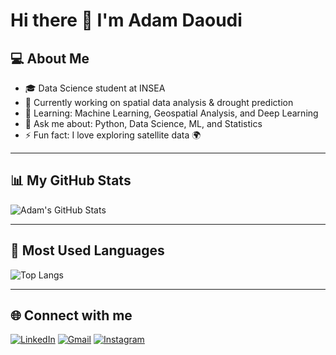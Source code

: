 # Hi there 👋 I'm Adam Daoudi

## 💻 About Me
- 🎓 Data Science student at INSEA
- 🔭 Currently working on spatial data analysis & drought prediction
- 🌱 Learning: Machine Learning, Geospatial Analysis, and Deep Learning
- 💬 Ask me about: Python, Data Science, ML, and Statistics
- ⚡ Fun fact: I love exploring satellite data 🌍

---

## 📊 My GitHub Stats
![Adam's GitHub Stats](https://github-readme-stats.vercel.app/api?username=adamdaoudi&show_icons=true&theme=tokyonight)

---

## 🧠 Most Used Languages
![Top Langs](https://github-readme-stats.vercel.app/api/top-langs/?username=adamdaoudi&layout=compact&theme=tokyonight)

---

## 🌐 Connect with me
[![LinkedIn](https://img.shields.io/badge/LinkedIn-blue?logo=linkedin)](https://linkedin.com/in/yourprofile)
[![Gmail](https://img.shields.io/badge/Gmail-D14836?logo=gmail&logoColor=white)](mailto:your@email.com)
[![Instagram](https://img.shields.io/badge/Instagram-E4405F?logo=instagram&logoColor=white)](https://instagram.com/yourprofile)
